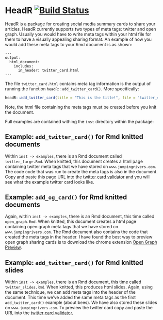HeadR [![Build Status](https://travis-ci.org/jumpingrivers/headR.svg?branch=master)](https://travis-ci.org/jumpingrivers/headR)
===============================================================================================================================

HeadR is a package for creating social media summary cards to share your
articles. HeadR currently supports two types of meta tags: twitter and
open graph. Usually you would have to write meta tags within your html
file for them to have a visually appealing sharing format. An example of
how you would add these meta tags to your Rmd document is as shown:

    ---   
    output: 
      html_document: 
        includes:
          in_header: twitter_card.html
    ---

The file `twitter_card.html` contains meta tag information is the output
of running the function `headR::add_twitter_card()`. More specifically:

``` r
headR::add_twitter_card(title = "This is the title!", file = "twitter_card.html")
```

Note, the html file containing the meta tags must be created before you
knit the document.

Full examples are contained withing the `inst` directory within the
package:

Example: `add_twitter_card()` for Rmd knitted documents
-------------------------------------------------------

Within `inst -> examples`, there is an Rmd document called
`twitter_large.Rmd`. When knitted, this document creates a html page
containing twitter meta tags that we have stored on
`www.jumpingrivers.com`. The code code that was run to create the meta
tags is also in the document. Copy and paste this page URL into the
[twitter card validator](https://cards-dev.twitter.com/validator) and
you will see what the example twitter card looks like.

Example: `add_og_card()` for Rmd knitted documents
--------------------------------------------------

Again, within `inst -> examples`, there is an Rmd document, this time
called `open_graph.Rmd`. When knitted, this document creates a html page
containing open graph meta tags that we have stored on
`www.jumpingrivers.com`. The Rmd document also contains the code that
created the meta tags in the header. I have found the best way to
preview open graph sharing cards is to download the chrome extension
[Open Graph
Preview](https://chrome.google.com/webstore/detail/open-graph-preview/ehaigphokkgebnmdiicabhjhddkaekgh/related).

Example: `add_twitter_card()` for Rmd knitted slides
----------------------------------------------------

Within `inst -> examples`, there is an Rmd document, this time called
`twitter_slides.Rmd`. When knitted, this produces html slides. Again,
using the same technique, we can add meta tags into the header of the
document. This time we’ve added the same meta tags as the first
`add_twitter_card()` example (about bees). We have also stored these
slides on `www.jumpingrivers.com`. To preview the twitter card copy and
paste the URL into the [twitter card
validator.](https://cards-dev.twitter.com/validator)
